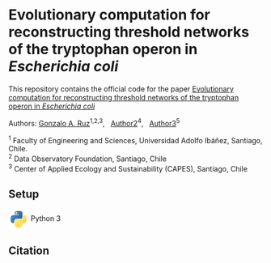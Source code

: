 # Evolutionary computation for reconstructing threshold networks of the tryptophan operon in *Escherichia coli*

This repository contains the official code for the paper [Evolutionary computation for reconstructing threshold networks of the tryptophan operon in *Escherichia coli*]()

Authors: 
[Gonzalo A. Ruz](https://sites.google.com/view/gonzaloruz/home)<sup>1,2,3</sup>, &nbsp;
[Author2]()<sup>4</sup>, &nbsp; 
[Author3]()<sup>5</sup>

<sup>1</sup> Faculty of Engineering and Sciences, Universidad Adolfo Ibáñez, Santiago, Chile. <br>
<sup>2</sup> Data Observatory Foundation, Santiago, Chile <br>
<sup>3</sup> Center of Applied Ecology and Sustainability (CAPES), Santiago, Chile <br>

## Setup

<div>
    <a href="https://www.python.org" target="_blank" rel="noreferrer"> <img style="vertical-align:middle"  src="https://raw.githubusercontent.com/devicons/devicon/master/icons/python/python-original.svg" alt="python" width="40" height="40"/></a>
    <span style=""> Python 3 </span> 
</div>

## Citation

<!---



## Usage


## Citation
If you find this code or paper useful, please use the following reference:
```
@article{
    
}
```

-->
